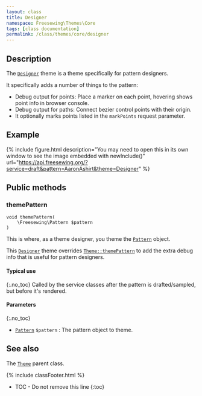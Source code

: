 ```yaml
---
layout: class
title: Designer
namespace: Freesewing\Themes\Core
tags: [class documentation]
permalink: /class/themes/core/designer
---
```

## Description 

The [`Designer`](designer) theme is a theme specifically for pattern designers.

It specifically adds a number of things to the pattern:

- Debug output for points: Place a marker on each point, hovering shows point info in browser console.
- Debug output for paths: Connect bezier control points with their origin.
- It optionally marks points listed in the `markPoints` request parameter.

## Example 

{% include figure.html 
    description="You may need to open this in its own window to see the image embedded with newInclude()"
    url="https://api.freesewing.org/?service=draft&pattern=AaronAshirt&theme=Designer"
%}

## Public methods

### themePattern

```php?start_inline=1
void themePattern(
    \Freesewing\Pattern $pattern
)
```

This is where, as a theme designer, you theme the [`Pattern`](/class/patterns/core/pattern) object.

This [`Designer`](designer) theme overrides [`Theme::themePattern`](theme#themepattern) to
add the extra debug info that is useful for pattern designers.

#### Typical use
{:.no_toc}
Called by the service classes after the pattern is drafted/sampled, but before it's rendered.

#### Parameters
{:.no_toc}

- [`Pattern`](/class/patterns/core/pattern) `$pattern` : The pattern object to theme.

## See also

The [`Theme`](theme) parent class.

{% include classFooter.html %}
* TOC - Do not remove this line
{:toc}
